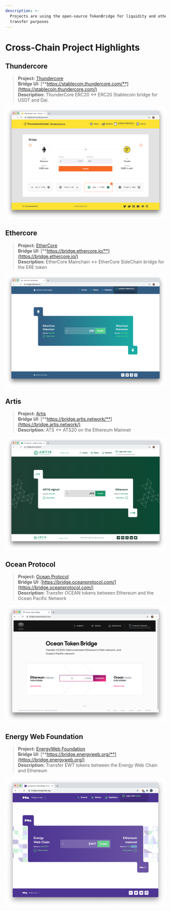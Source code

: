 ```yaml
---
description: >-
  Projects are using the open-source TokenBridge for liquidity and other token
  transfer purposes
---
```


# Cross-Chain Project Highlights

## **Thundercore**

> **Project:** [Thundercore](https://www.thundercore.com/)  
> **Bridge UI:** [**https://stablecoin.thundercore.com/**](https://stablecoin.thundercore.com/)  
> **Description:** ThunderCore ERC20 &lt;-&gt; ERC20 Stablecoin bridge for USDT and Dai.

![ThunderCore bridge](../../.gitbook/assets/thundercore.png)

## Ethercore

> **Project:** [EtherCore](https://www.ethercore.io/)  
> **Bridge UI:** [**https://bridge.ethercore.io/**](https://bridge.ethercore.io/)  
> **Description:** EtherCore Mainchain &lt;-&gt; EtherCore SideChain bridge for the ERE token

![](../../.gitbook/assets/ethercore.png)

## **Artis**

> **Project:** [Artis](https://artis.eco/)  
> **Bridge UI:** [**https://bridge.artis.network/**](https://bridge.artis.network/)  
> **Description:** ATS &lt;-&gt; ATS20 on the Ethereum Mainnet

![](../../.gitbook/assets/artis-1.png)

## **Ocean Protocol**

> **Project:** [Ocean Protocol](https://oceanprotocol.com/)  
> **Bridge UI:** [https://bridge.oceanprotocol.com/](https://bridge.oceanprotocol.com/)  
> **Description:** Transfer OCEAN tokens between Ethereum and the Ocean Pacific Network

![](../../.gitbook/assets/ocean-bridge.png)

## **Energy Web Foundation**

> **Project:** [EnergyWeb Foundation](https://www.energyweb.org/)  
> **Bridge UI:** [**https://bridge.energyweb.org/**](https://bridge.energyweb.org/)  
> **Description:** Transfer EWT tokens between the Energy Web Chain and Ethereum

![](../../.gitbook/assets/ewt.png)

